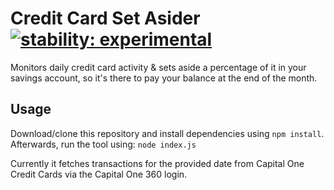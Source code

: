 # Credit Card Set Asider [![stability: experimental][0]][1]
Monitors daily credit card activity & sets aside a percentage of it in your
savings account, so it's there to pay your balance at the end of the month.

## Usage
Download/clone this repository and install dependencies using `npm install`.
Afterwards, run the tool using: `node index.js`

Currently it fetches transactions for the provided date from Capital One
Credit Cards via the Capital One 360 login.

[0]: https://img.shields.io/badge/stability-experimental-orange.svg?style=flat-square
[1]: https://nodejs.org/api/documentation.html#documentation_stability_index
